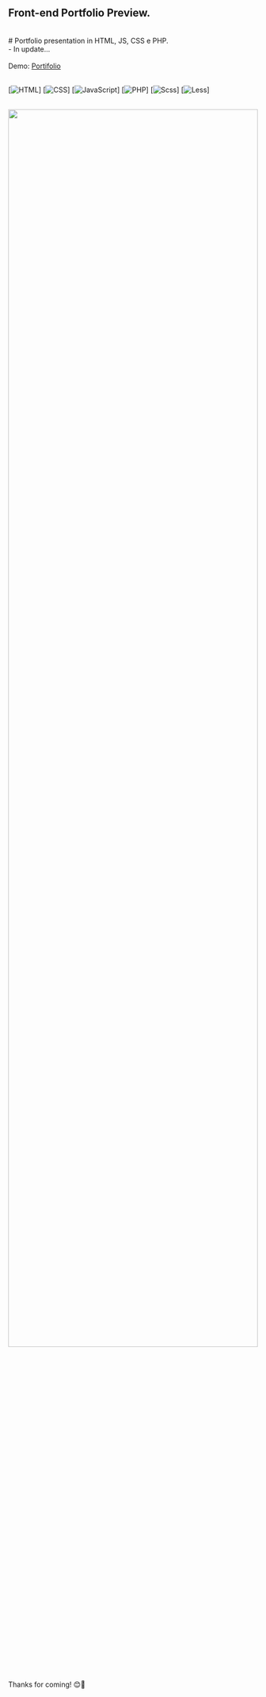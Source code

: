 ## Front-end Portfolio Preview.
</br>
# Portfolio presentation in HTML, JS, CSS e PHP.</br>
- In update...
</br></br>
 Demo: <a href="https://adrianalima.vercel.app/">Portifolio</a></br></br> 
 
 [![HTML](https://img.shields.io/badge/html-orange)]
 [![CSS](https://img.shields.io/badge/css-darkmagenta)]
 [![JavaScript](https://img.shields.io/badge/javascript-yellow)]
 [![PHP](https://img.shields.io/badge/php-blue)]
 [![Scss](https://img.shields.io/badge/scss-pink)]
 [![Less](https://img.shields.io/badge/less-violet)]
 
 </br>
 
 <img src="screen.png" width="100%" height="80%"/>
  
</br></br>
Thanks for coming! 😊🤗
